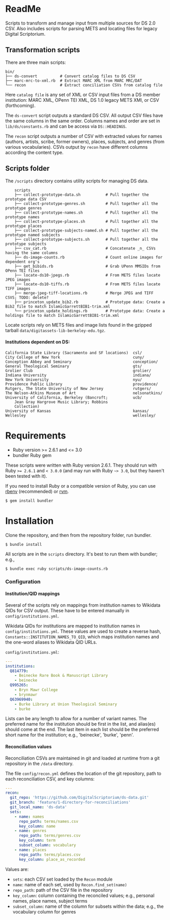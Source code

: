 # ReadMe

Scripts to transform and manage input from multiple sources for DS 2.0 CSV.
Also includes scripts for parsing METS and locating files for legacy Digital
Scriptorium.

## Transformation scripts

There are three main scripts:

    bin/
    ├── ds-convert          # Convert catalog files to DS CSV
    ├── marc-mrc-to-xml.rb  # Extract MARC XML from MARC MRC/DAT
    └── recon               # Extract conciliation CSVs from catalog file

Here `catalog file` is any set of XML or CSV input files from a DS member
institution: MARC XML, OPenn TEI XML, DS 1.0 legacy METS XMl, or CSV
(forthcoming).

The `ds-convert` script outputs a standard DS CSV. All output CSV files have
the same columns in the same order. Columns names and order are set in
`lib/ds/constants.rb` and can be access via `DS::HEADINGS`.

The `recon` script outputs a number of CSV with extracted values for names
(authors, artists, scribe, former owners), places, subjects, and genres (from
various vocabularies). CSVs output by `recon` have different columns according
the content type.

## Scripts folder

The `/scripts` directory contains utility scripts for managing DS data.

        scripts
        ├── collect-prototype-data.sh           # Pull together the prototype data CSV
        ├── collect-prototype-genres.sh         # Pull together all the prototype genres
        ├── collect-prototype-names.sh          # Pull together all the prototype names
        ├── collect-prototype-places.sh         # Pull together all the prototype places
        ├── collect-prototype-subjects-named.sh # Pull together all the prototype named subjects
        ├── collect-prototype-subjects.sh       # Pull together all the prototype subjects
        ├── csv_cat.rb                          # Concatenate _n_ CSVs having the same columns
        ├── ds-image-counts.rb                  # Count online images for dependent org's
        ├── get_bibids.rb                       # Grab UPenn MMSIDs from OPenn TEI files
        ├── locate-ds10-jpegs.rb                # From METS files locate JPEG images
        ├── locate-ds10-tiffs.rb                # From METS files locate TIFF images
        ├── merge-jpeg-tiff-locations.rb        # Merge JPEG and TIFF CSVS; TODO: delete?
        ├── princeton_update_bib2.rb            # Prototype data: Create a Bib2 file to match IslamicGarrettBIB1-trim.xml
        └── princeton_update_holdings.rb        # Prototype data: Create a holdings file to match IslamicGarrettBIB1-trim.xml

Locate scripts rely on METS files and image lists found in the gzipped tarball
`data/digitassets-lib-berkeley-edu.tgz`.

#### Institutions dependent on DS:

    California State Library (Sacramento and SF locations)  csl/
    City College of New York                                cuny/
    Conception Abbey and Seminary                           conception/
    General Theological Seminary                            gts/
    Grolier Club                                            grolier/
    Indiana University                                      indiana/
    New York University                                     nyu/
    Providence Public Library                               providence/
    Rutgers, The State University of New Jersey             rutgers/
    The Nelson-Atkins Museum of Art                         nelsonatkins/
    University of California, Berkeley (Bancroft;           ucb/
        Jean Gray Hargrove Music Library; Robbins
        Collection)
    University of Kansas                                    kansas/
    Wellesley                                               wellesley/

# Requirements

* Ruby version >= 2.6.1 and <= 3.0
* bundler Ruby gem

These scripts were written with Ruby version 2.6.1. They should run with Ruby
`>= 2.6.1` and `< 3.0.0` (and may run with Ruby `~> 3.0`, but they haven't been
tested with it).

If you need to install Ruby or a compatible version of Ruby, you can use
[rbenv][rbenv] (recommended) or [rvm][rvm].

[rbenv]: https://github.com/rbenv/rbenv  "rbenv on github"
[rvm]:   https://rvm.io                  "Ruby Version Manger home"

```shell
$ gem install bundler
```

# Installation

Clone the repository, and then from the repository folder, run bundler.

```shell
$ bundle install
```

All scripts are in the `scripts` directory. It's best to run them with
bundler; e.g.,

```shell
$ bundle exec ruby scripts/ds-image-counts.rb
```

### Configuration

#### Institution/QID mappings

Several of the scripts rely on mappings from institution names to Wikidata QIDs
for CSV output. These have to be entered manually in `config/institutions.yml`.

Wikidata QIDs for institutions are mapped to institution names in
`config/institutions.yml`. These values are used to create a reverse hash,
`Constants::INSTITUTION_NAMES_TO_QID`, which maps institution names and the
one-word aliases to Wikidata QID URLs.

`config/institutions.yml`:

```yaml
---
institutions:
  Q814779:
    - Beinecke Rare Book & Manuscript Library
    - beinecke
  Q995265:
    - Bryn Mawr College
    - brynmawr
  Q63969940:
    - Burke Library at Union Theological Seminary
    - burke
```

Lists can be any length to allow for a number of variant names. The
preferred name for the institution should be first in the list, and
alias(es) should come at the end. The last item in each list should
be the preferred short name for the institution; e.g., 'beinecke',
'burke', 'penn'.

#### Reconciliation values

Reconciliation CSVs are maintained in git and loaded at runtime from a git
repository in the `/data` directory.

The file `config/recon.yml` defines the location of the git repository,
path to each reconciliation CSV, and key columns:

```yaml
---
recon:
  git_repo: 'https://github.com/DigitalScriptorium/ds-data.git'
  git_branch: 'feature/1-directory-for-reconciliations'
  git_local_name: 'ds-data'
  sets:
    - name: names
      repo_path: terms/names.csv
      key_column: name
    - name: genres
      repo_path: terms/genres.csv
      key_column: term
      subset_column: vocabulary
    - name: places
      repo_path: terms/places.csv
      key_column: place_as_recorded
```

Values are:

- `sets`: each CSV set loaded by the `Recon` module
- `name`: name of each set, used by `Recon.find_set(name)`
- `repo_path`: path of the CSV file in the repository
- `key_column`: column containing the reconciled values; e.g., personal names, place names, subject terms
- `subset_column`: name of the column for subsets within the data; e.g., the vocabulary column for genres
